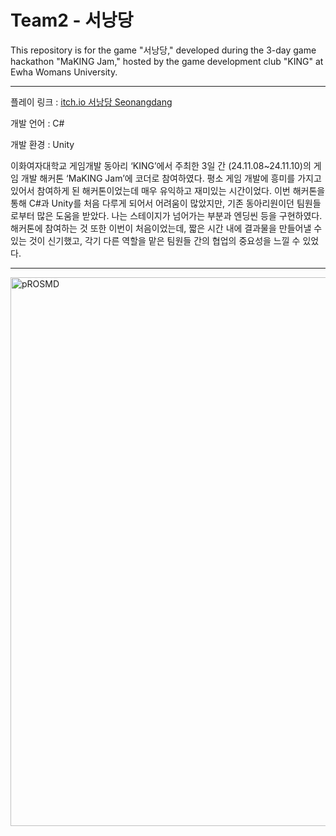 # Team2 - 서낭당

This repository is for the game "서낭당," developed during the 3-day game hackathon "MaKING Jam," hosted by the game development club "KING" at Ewha Womans University.

---

플레이 링크 : [itch.io 서낭당 Seonangdang](https://gabilly.itch.io/seonangdang)

개발 언어 : C#

개발 환경 : Unity


이화여자대학교 게임개발 동아리 ‘KING’에서 주최한 3일 간 (24.11.08~24.11.10)의 게임 개발 해커톤 ‘MaKING Jam’에 코더로 참여하였다. 평소 게임 개발에 흥미를 가지고 있어서 참여하게 된 해커톤이었는데 매우 유익하고 재미있는 시간이었다. 이번 해커톤을 통해 C#과 Unity를 처음 다루게 되어서 어려움이 많았지만, 기존 동아리원이던 팀원들로부터 많은 도움을 받았다. 나는 스테이지가 넘어가는 부분과 엔딩씬 등을 구현하였다. 해커톤에 참여하는 것 또한 이번이 처음이었는데, 짧은 시간 내에 결과물을 만들어낼 수 있는 것이 신기했고, 각기 다른 역할을 맡은 팀원들 간의 협업의 중요성을 느낄 수 있었다. 



---



<img width="878" alt="pROSMD" src="https://github.com/user-attachments/assets/ba6452bd-38fa-48a5-9e18-e83441fe9208" />

